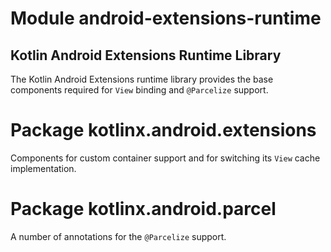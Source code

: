 # Module android-extensions-runtime

## Kotlin Android Extensions Runtime Library 

The Kotlin Android Extensions runtime library provides the base components required for `View` binding and `@Parcelize` support.

# Package kotlinx.android.extensions

Components for custom container support and for switching its `View` cache implementation.

# Package kotlinx.android.parcel

A number of annotations for the `@Parcelize` support.